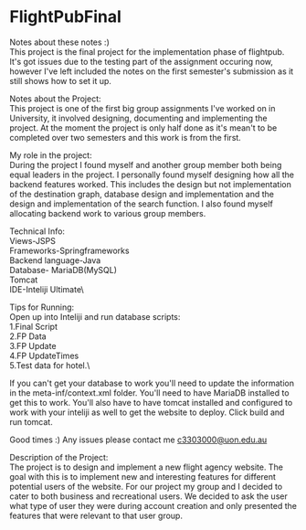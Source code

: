# FlightPubFinal



Notes about these notes :)\
This project is the final project for the implementation phase of flightpub. It's got issues due to the testing part of the assignment occuring now, however I've left included the notes on the first semester's submission as it still shows how to set it up.


Notes about the Project:\
This project is one of the first big group assignments I've worked on in University, it involved designing, documenting and implementing the project. 
At the moment the project is only half done as it's mean't to be completed over two semesters and this work is from the first. 

My role in the project:\
During the project I found myself and another group member both being equal leaders in the project. I personally found myself designing how all the backend features worked. This includes the design but not implementation of the destination graph, database design and implementation 
and the design and implementation of the search function. I also found myself allocating backend work to various group members.

Technical Info:\
Views-JSPS\
Frameworks-Springframeworks\
Backend language-Java\
Database- MariaDB(MySQL)\
Tomcat\
IDE-Inteliji Ultimate\

Tips for Running:\
Open up into Inteliji and run database scripts:\
1.Final Script\
2.FP Data\
3.FP Update\
4.FP UpdateTimes\
5.Test data for hotel.\

If you can't get your database to work you'll need to update the information in the meta-inf/context.xml folder. You'll need to have MariaDB installed to get this to work. You'll also have to have tomcat installed and configured to work with your inteliji as well to get the website to deploy. 
Click build and run tomcat. 

Good times :) Any issues please contact me c3303000@uon.edu.au

Description of the Project:\
The project is to design and implement a new flight agency website. The goal with this is to implement new and interesting features for different potential users of the website.
For our project my group and I decided to cater to both business and recreational users. We decided to ask the user what type of user they were during account creation and
only presented the features that were relevant to that user group.

